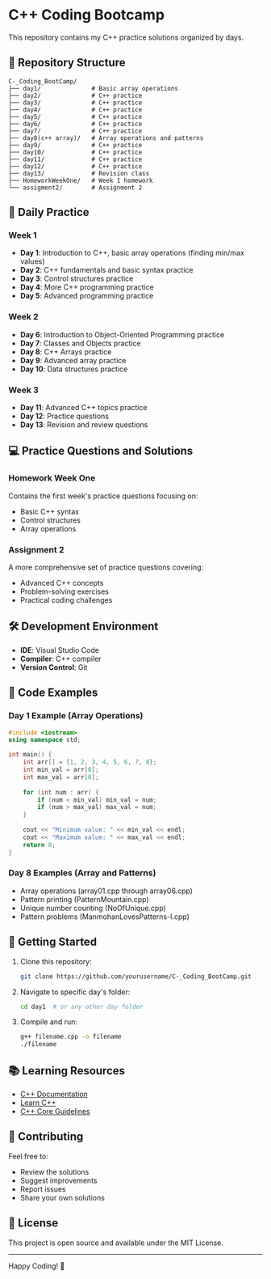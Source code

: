 # C++ Coding Bootcamp

This repository contains my C++ practice solutions organized by days.

## 📁 Repository Structure

```
C-_Coding_BootCamp/
├── day1/              # Basic array operations
├── day2/              # C++ practice
├── day3/              # C++ practice
├── day4/              # C++ practice
├── day5/              # C++ practice
├── day6/              # C++ practice
├── day7/              # C++ practice
├── day8(c++ array)/   # Array operations and patterns
├── day9/              # C++ practice
├── day10/             # C++ practice
├── day11/             # C++ practice
├── day12/             # C++ practice
├── day13/             # Revision class
├── HomeworkWeekOne/   # Week 1 homework
└── assigment2/        # Assignment 2
```

## 🎯 Daily Practice

### Week 1
- **Day 1**: Introduction to C++, basic array operations (finding min/max values)
- **Day 2**: C++ fundamentals and basic syntax practice
- **Day 3**: Control structures practice
- **Day 4**: More C++ programming practice
- **Day 5**: Advanced programming practice

### Week 2
- **Day 6**: Introduction to Object-Oriented Programming practice
- **Day 7**: Classes and Objects practice
- **Day 8**: C++ Arrays practice
- **Day 9**: Advanced array practice
- **Day 10**: Data structures practice

### Week 3
- **Day 11**: Advanced C++ topics practice
- **Day 12**: Practice questions
- **Day 13**: Revision and review questions

## 💻 Practice Questions and Solutions

### Homework Week One
Contains the first week's practice questions focusing on:
- Basic C++ syntax
- Control structures
- Array operations

### Assignment 2
A more comprehensive set of practice questions covering:
- Advanced C++ concepts
- Problem-solving exercises
- Practical coding challenges

## 🛠️ Development Environment

- **IDE**: Visual Studio Code
- **Compiler**: C++ compiler
- **Version Control**: Git

## 📝 Code Examples

### Day 1 Example (Array Operations)
```cpp
#include <iostream>
using namespace std;

int main() {
    int arr[] = {1, 2, 3, 4, 5, 6, 7, 8};
    int min_val = arr[0];
    int max_val = arr[0];
    
    for (int num : arr) {
        if (num < min_val) min_val = num;
        if (num > max_val) max_val = num;
    }
    
    cout << "Minimum value: " << min_val << endl;
    cout << "Maximum value: " << max_val << endl;
    return 0;
}
```

### Day 8 Examples (Array and Patterns)
- Array operations (array01.cpp through array06.cpp)
- Pattern printing (PatternMountain.cpp)
- Unique number counting (NoOfUnique.cpp)
- Pattern problems (ManmohanLovesPatterns-I.cpp)

## 🚀 Getting Started

1. Clone this repository:
   ```bash
   git clone https://github.com/yourusername/C-_Coding_BootCamp.git
   ```

2. Navigate to specific day's folder:
   ```bash
   cd day1  # or any other day folder
   ```

3. Compile and run:
   ```bash
   g++ filename.cpp -o filename
   ./filename
   ```

## 📚 Learning Resources

- [C++ Documentation](https://en.cppreference.com/)
- [Learn C++](https://www.learncpp.com/)
- [C++ Core Guidelines](https://isocpp.github.io/CppCoreGuidelines/CppCoreGuidelines)

## 🤝 Contributing

Feel free to:
- Review the solutions
- Suggest improvements
- Report issues
- Share your own solutions

## 📄 License

This project is open source and available under the MIT License.

---

Happy Coding! 🚀
